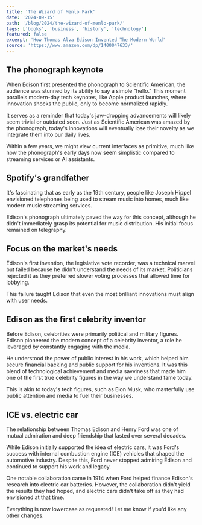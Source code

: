 ```yaml
---
title: 'The Wizard of Menlo Park'
date: '2024-09-15'
path: '/blog/2024/the-wizard-of-menlo-park/'
tags: ['books', 'business', 'history', 'technology']
featured: false
excerpt: 'How Thomas Alva Edison Invented The Modern World'
source: 'https://www.amazon.com/dp/1400047633/'
---
```


## The phonograph keynote

When Edison first presented the phonograph to Scientific American, the audience was stunned by its ability to say a simple "hello." This moment parallels modern-day tech keynotes, like Apple product launches, where innovation shocks the public, only to become normalized rapidly.

It serves as a reminder that today's jaw-dropping advancements will likely seem trivial or outdated soon. Just as Scientific American was amazed by the phonograph, today's innovations will eventually lose their novelty as we integrate them into our daily lives.

Within a few years, we might view current interfaces as primitive, much like how the phonograph's early days now seem simplistic compared to streaming services or AI assistants.

## Spotify's grandfather

It's fascinating that as early as the 19th century, people like Joseph Hippel envisioned telephones being used to stream music into homes, much like modern music streaming services.

Edison's phonograph ultimately paved the way for this concept, although he didn't immediately grasp its potential for music distribution. His initial focus remained on telegraphy.

## Focus on the market's needs

Edison's first invention, the legislative vote recorder, was a technical marvel but failed because he didn't understand the needs of its market. Politicians rejected it as they preferred slower voting processes that allowed time for lobbying.

This failure taught Edison that even the most brilliant innovations must align with user needs.

## Edison as the first celebrity inventor

Before Edison, celebrities were primarily political and military figures. Edison pioneered the modern concept of a celebrity inventor, a role he leveraged by constantly engaging with the media.

He understood the power of public interest in his work, which helped him secure financial backing and public support for his inventions. It was this blend of technological achievement and media savviness that made him one of the first true celebrity figures in the way we understand fame today.

This is akin to today's tech figures, such as Elon Musk, who masterfully use public attention and media to fuel their businesses.

## ICE vs. electric car

The relationship between Thomas Edison and Henry Ford was one of mutual admiration and deep friendship that lasted over several decades.

While Edison initially supported the idea of electric cars, it was Ford's success with internal combustion engine (ICE) vehicles that shaped the automotive industry. Despite this, Ford never stopped admiring Edison and continued to support his work and legacy.

One notable collaboration came in 1914 when Ford helped finance Edison's research into electric car batteries. However, the collaboration didn't yield the results they had hoped, and electric cars didn't take off as they had envisioned at that time.

Everything is now lowercase as requested! Let me know if you'd like any other changes.
